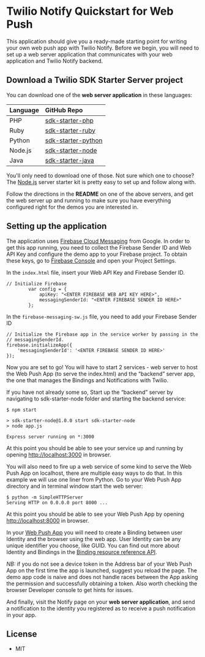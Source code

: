 # Twilio Notify Quickstart for Web Push

This application should give you a ready-made starting point for writing your
own web push app with Twilio Notify. Before we begin, you will need to set up a
web server application that communicates with your web application and Twilio Notify backend.

## Download a Twilio SDK Starter Server project

You can download one of the **web server application** in these languages:

| Language  | GitHub Repo |
| :-------------  |:------------- |
PHP | [sdk-starter-php](https://github.com/TwilioDevEd/sdk-starter-php/)
Ruby | [sdk-starter-ruby](https://github.com/TwilioDevEd/sdk-starter-ruby/)
Python | [sdk-starter-python](https://github.com/TwilioDevEd/sdk-starter-python/)
Node.js | [sdk-starter-node](https://github.com/TwilioDevEd/sdk-starter-node/)
Java | [sdk-starter-java](https://github.com/TwilioDevEd/sdk-starter-java/)

You'll only need to download one of those. Not sure which one to choose?
The [Node.js](https://github.com/TwilioDevEd/sdk-starter-node/) server starter kit
is pretty easy to set up and follow along with.

Follow the directions in the **README** on one of the above servers, and get the web server up
and running to make sure you have everything configured right for the demos you are interested in.

## Setting up the application

The application uses [Firebase Cloud Messaging](https://firebase.google.com/docs/cloud-messaging) from Google. In order to get this app running, you need to collect the Firebase Sender ID and Web API Key and configure the demo app to your Firebase project. To obtain these keys, go to [Firebase Console](https://console.firebase.google.com/) and open your Project Settings. 

In the `index.html` file, insert your Web API Key and Firebase Sender ID.

	// Initialize Firebase
            var config = {
                apiKey: "<ENTER FIREBASE WEB API KEY HERE>",
                messagingSenderId: "<ENTER FIREBASE SENDER ID HERE>"
            };

In the `firebase-messaging-sw.js` file, you need to add your Firebase Sender ID

	// Initialize the Firebase app in the service worker by passing in the
	// messagingSenderId.
	firebase.initializeApp({
    	'messagingSenderId': '<ENTER FIREBASE SENDER ID HERE>'
	});

Now you are set to go! You will have to start 2 services - web server to host the Web Push App (to serve the index.html) and the “backend” server app, the one that manages the Bindings and Notifications with Twilio.

If you have not already some so, Start up the “backend” server by navigating to sdk-starter-node folder and starting the backend service:

	$ npm start

	> sdk-starter-node@1.0.0 start sdk-starter-node
	> node app.js

	Express server running on *:3000

At this point you should be able to see your service up and running by opening [http://localhost:3000](http://localhost:3000) in browser.

You will also need to fire up a web service of some kind to serve the Web Push App on localhost, there are multiple easy ways to do that. In this example we will use one liner from Python. Go to your Web Push App directory and in terminal window start the web server:


	$ python -m SimpleHTTPServer
	Serving HTTP on 0.0.0.0 port 8000 ...

At this point you should be able to see your Web Push App by opening [http://localhost:8000](http://localhost:8000) in browser.

In your [Web Push App](http://localhost:8000) you will need to create a Binding between user Identity and the browser using the web app. User Identity can be any unique identifier you choose, like GUID. You can find out more about Identity and Bindings in the [Binding resource reference API](https://www.twilio.com/docs/api/notifications/rest/bindings).

*NB:* if you do not see a device token in the Address bar of your Web Push App on the first time the app is launched,  suggest you reload the page. The demo app code is naive and does not handle races between the App asking the permission and successfully obtaining a token. Also worth checking the browser Developer console to get hints for issues.

And finally, visit the Notify page on your **web server application**,
and send a notification to the identity you registered as to receive a push notification in your app.

## License

* MIT
